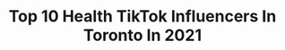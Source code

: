 ---
title: Top 10 Health TikTok Influencers In Toronto In 2021
description: >-
  Find top health TikTok influencers in Toronto in 2021. Most popular hashtags: #fyp #toronto #foryoupage #canada.
platform: TikTok
hits: 25
text_top: Identify the most popular TikTok profiles on inBeat.
text_bottom: inBeat holds 25 TikTok influencers like this in Toronto, Canada for you to connect with.
profiles:
  - username: "fuegotom"
    fullname: >-
      tom
    bio: >-
      i feel like twitter kanye
    location: "Canada"
    followers: 51200
    engagement: 1566
    commentsToLikes: 0.022633
    id: ck961ymkkoh6j0j78tm6bve37
    verified: false
    hashtags: "#fyp, #foryoupage, #greenscreen, #vibewithme"
  - username: "dr.naheedd"
    fullname: >-
      Dr Naheed Dosani🇨🇦
    bio: >-
      Palliative Care Doctor 👨🏽‍⚕️ Health Justice Activist ✊🏽 Instagram: @NaheedD
    location: "Canada"
    followers: 11700
    engagement: 1475
    commentsToLikes: 0.128328
    id: ckbf228pqoo3a0j23yvlu4av3
    verified: false
    hashtags: "#doctiktok, #doctor, #blacklivesmatter, #fyp"
  - username: "thaisquintino2"
    fullname: >-
      Thais Quintino
    bio: >-
      insta; @thaisquintiino Health• Lifestyle • Fashion 😆
    location: "Canada"
    followers: 31600
    engagement: 646
    commentsToLikes: 0.021787
    id: ck9flmiibopac0j78zyc7qfw9
    verified: false
    hashtags: "#fyp, #foryoupage, #makeitviral, #viral"
  - username: "0ditte"
    fullname: >-
      oditte
    bio: >-
      Health is our greatest possession. 📍6ix
    location: "Canada"
    followers: 36000
    engagement: 682
    commentsToLikes: 0.014125
    id: ckbqkdaug5gz60j23f5w6ufek
    verified: false
    hashtags: "#inhomeworkout, #bodygoalz, #summerbody, #abs"
  - username: "mayobros"
    fullname: >-
      John and Brad
    bio: >-
      We’ll teach you to be fit and flexible! Link below with a video with more info!
    location: "Canada"
    followers: 618700
    engagement: 1718
    commentsToLikes: 0.009820
    id: ck806y32qmz7i0j78c1ni1arg
    verified: false
    hashtags: "#fail, #workout, #tiktokcanada, #cold"
  - username: "caracho_"
    fullname: >-
      Cara 🍓
    bio: >-
      we'll figure it out on the way 🎶
    location: "Canada"
    followers: 10000
    engagement: 1718
    commentsToLikes: 0.114922
    id: ckc8vugrtiyzp0j23d19flnsm
    verified: false
    hashtags: "#girl, #joke, #lol, #millennial"
  - username: "manylights"
    fullname: >-
      ManyLights
    bio: >-
      ~ flow 🌊 share love in all you do • instagram @manylights •
    location: "Canada"
    followers: 24800
    engagement: 494
    commentsToLikes: 0.143394
    id: cka0yv5ascs7c0i780czvub5n
    verified: false
    hashtags: "#toronto, #disco, #dance, #film"
  - username: "ana.erak"
    fullname: >-
      Ana E
    bio: >-
      Food - Fitness - Wellness ✨🖤
    location: "Canada"
    followers: 12300
    engagement: 572
    commentsToLikes: 0.035735
    id: ck9flks5xoaut0j786priqtqf
    verified: false
    hashtags: "#blonde, #fy, #toronto, #weightloss"
  - username: "jcmillmill"
    fullname: >-
      jULES
    bio: >-
      Media grad trying to make it🥺 Check out my latest YouTube video⬇️
    location: "Canada"
    followers: 5309
    engagement: 1451
    commentsToLikes: 0.033435
    id: ckb9h3c8j6ell0j23xgm0z590
    verified: false
    hashtags: "#fyp, #vancouver, #harrystyles, #mammamia"
  - username: "wearemarlow"
    fullname: >-
      Marlow
    bio: >-
      
    location: "Canada"
    followers: 6151
    engagement: 1772
    commentsToLikes: 0.020822
    id: ckdhk4pfzzb620j23o31uwd44
    verified: false
    hashtags: "#menstruation, #periods, #foryou, #tampons"
---
